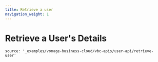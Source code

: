 ```yaml
---
title: Retrieve a user
navigation_weight: 1
---
```


# Retrieve a User's Details

```building_blocks
source: '_examples/vonage-business-cloud/vbc-apis/user-api/retrieve-user'
```
